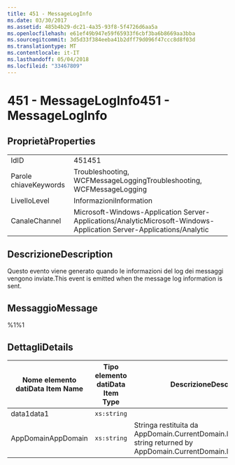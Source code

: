 ```yaml
---
title: 451 - MessageLogInfo
ms.date: 03/30/2017
ms.assetid: 485b4b29-dc21-4a35-93f8-5f4726d6aa5a
ms.openlocfilehash: e61ef49b947e59f65933f6cbf3ba6b8669aa3bba
ms.sourcegitcommit: 3d5d33f384eeba41b2dff79d096f47ccc8d8f03d
ms.translationtype: MT
ms.contentlocale: it-IT
ms.lasthandoff: 05/04/2018
ms.locfileid: "33467809"
---
```

# <a name="451---messageloginfo"></a><span data-ttu-id="4b571-102">451 - MessageLogInfo</span><span class="sxs-lookup"><span data-stu-id="4b571-102">451 - MessageLogInfo</span></span>
## <a name="properties"></a><span data-ttu-id="4b571-103">Proprietà</span><span class="sxs-lookup"><span data-stu-id="4b571-103">Properties</span></span>  
  
|||  
|-|-|  
|<span data-ttu-id="4b571-104">Id</span><span class="sxs-lookup"><span data-stu-id="4b571-104">ID</span></span>|<span data-ttu-id="4b571-105">451</span><span class="sxs-lookup"><span data-stu-id="4b571-105">451</span></span>|  
|<span data-ttu-id="4b571-106">Parole chiave</span><span class="sxs-lookup"><span data-stu-id="4b571-106">Keywords</span></span>|<span data-ttu-id="4b571-107">Troubleshooting, WCFMessageLogging</span><span class="sxs-lookup"><span data-stu-id="4b571-107">Troubleshooting, WCFMessageLogging</span></span>|  
|<span data-ttu-id="4b571-108">Livello</span><span class="sxs-lookup"><span data-stu-id="4b571-108">Level</span></span>|<span data-ttu-id="4b571-109">Informazioni</span><span class="sxs-lookup"><span data-stu-id="4b571-109">Information</span></span>|  
|<span data-ttu-id="4b571-110">Canale</span><span class="sxs-lookup"><span data-stu-id="4b571-110">Channel</span></span>|<span data-ttu-id="4b571-111">Microsoft-Windows-Application Server-Applications/Analytic</span><span class="sxs-lookup"><span data-stu-id="4b571-111">Microsoft-Windows-Application Server-Applications/Analytic</span></span>|  
  
## <a name="description"></a><span data-ttu-id="4b571-112">Descrizione</span><span class="sxs-lookup"><span data-stu-id="4b571-112">Description</span></span>  
 <span data-ttu-id="4b571-113">Questo evento viene generato quando le informazioni del log dei messaggi vengono inviate.</span><span class="sxs-lookup"><span data-stu-id="4b571-113">This event is emitted when the message log information is sent.</span></span>  
  
## <a name="message"></a><span data-ttu-id="4b571-114">Messaggio</span><span class="sxs-lookup"><span data-stu-id="4b571-114">Message</span></span>  
 <span data-ttu-id="4b571-115">%1</span><span class="sxs-lookup"><span data-stu-id="4b571-115">%1</span></span>  
  
## <a name="details"></a><span data-ttu-id="4b571-116">Dettagli</span><span class="sxs-lookup"><span data-stu-id="4b571-116">Details</span></span>  
  
|<span data-ttu-id="4b571-117">Nome elemento dati</span><span class="sxs-lookup"><span data-stu-id="4b571-117">Data Item Name</span></span>|<span data-ttu-id="4b571-118">Tipo elemento dati</span><span class="sxs-lookup"><span data-stu-id="4b571-118">Data Item Type</span></span>|<span data-ttu-id="4b571-119">Descrizione</span><span class="sxs-lookup"><span data-stu-id="4b571-119">Description</span></span>|  
|--------------------|--------------------|-----------------|  
|<span data-ttu-id="4b571-120">data1</span><span class="sxs-lookup"><span data-stu-id="4b571-120">data1</span></span>|`xs:string`||  
|<span data-ttu-id="4b571-121">AppDomain</span><span class="sxs-lookup"><span data-stu-id="4b571-121">AppDomain</span></span>|`xs:string`|<span data-ttu-id="4b571-122">Stringa restituita da AppDomain.CurrentDomain.FriendlyName.</span><span class="sxs-lookup"><span data-stu-id="4b571-122">The string returned by AppDomain.CurrentDomain.FriendlyName.</span></span>|
